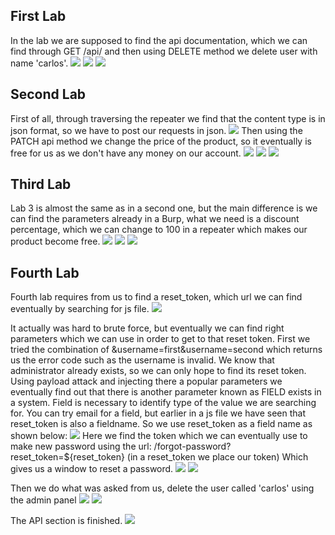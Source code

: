 ## First Lab
In the lab we are supposed to find the api documentation, which we can find through GET /api/ and then using DELETE method we delete user with name 'carlos'.
![](lab1api.png)
![](lab1del.png)
![](lab1finish.png)

## Second Lab
First of all, through traversing the repeater we find that the content type is in json format, so we have to post our requests in json. 
![](lab2rep.png)
Then using the PATCH api method we change the price of the product, so it eventually is free for us as we don't have any money on our account. 
![](lab2price.png)
![](lab2pricechange.png)
![](lab2finish.png)

## Third Lab
Lab 3 is almost the same as in a second one, but the main difference is we can find the parameters already in a Burp, what we need is a discount percentage, which we can change to 100 in a 
repeater which makes our product become free. 
![](lab3rep.png)
![](lab3discount.png)
![](lab3finish.png)

## Fourth Lab
Fourth lab requires from us to find a reset_token, which url we can find eventually by searching for js file. 
![](lab4url.png)

It actually was hard to brute force, but eventually we can find right parameters which we can use in order to get to that reset token. 
First we tried the combination of &username=first&username=second which returns us the error code such as the username is invalid. We know that administrator already exists, so we can 
only hope to find its reset token. Using payload attack and injecting there a popular parameters we eventually find out that there is another parameter known as FIELD exists in a system.
Field is necessary to identify type of the value we are searching for. You can try email for a field, but earlier in a js file we have seen that reset_token is also a fieldname. So we 
use reset_token as a field name as shown below:
![](lab4token.png)
Here we find the token which we can eventually use to make new password using the url: /forgot-password?reset_token=${reset_token} (in a reset_token we place our token)
Which gives us a window to reset a password.
![](lab4pass.png)
![](lab4log.png)

Then we do what was asked from us, delete the user called 'carlos' using the admin panel
![](lab4delete.png)
![](lab4finish.png)


The API section is finished. 
![](apifinish.png)



